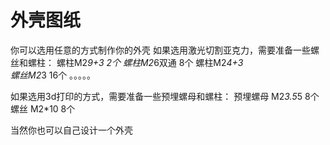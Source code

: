 # 外壳图纸
你可以选用任意的方式制作你的外壳
如果选用激光切割亚克力，需要准备一些螺丝和螺柱：
螺柱M2*9+3       2个
螺柱M2*6双通      8个
螺柱M2*4+3        
螺丝M2*3         16个
。。。。。

如果选用3d打印的方式，需要准备一些预埋螺母和螺柱：
预埋螺母  M2*3.5*5  8个
螺丝     M2*10      8个

当然你也可以自己设计一个外壳
